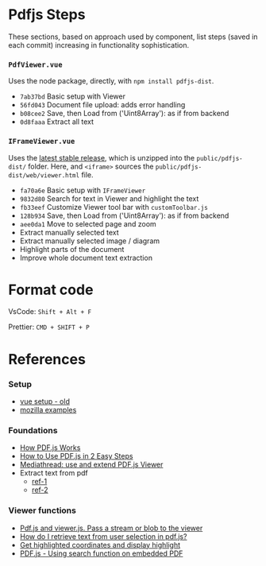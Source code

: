


# Pdfjs Steps

These sections, based on approach used by component, list steps (saved in each commit) increasing in functionality sophistication.

### `PdfViewer.vue`

Uses the node package, directly, with `npm install pdfjs-dist`.

* `7ab37bd` Basic setup with Viewer
* `56fd043` Document file upload: adds error handling
* `b08cee2` Save, then Load from ('Uint8Array'): as if from backend
* `0d8faaa` Extract all text


### `IFrameViewer.vue`

Uses the [latest stable release](https://mozilla.github.io/pdf.js/getting_started/#download), which is unzipped into the `public/pdfjs-dist/` folder.  Here, and `<iframe>` sources the `public/pdfjs-dist/web/viewer.html` file.

* `fa70a6e` Basic setup with `IFrameViewer`
* `9832d80` Search for text in Viewer and highlight the text
* `fb33eef` Customize Viewer tool bar with `customToolbar.js`
* `128b934` Save, then Load from ('Uint8Array'): as if from backend
* `aee0da1` Move to selected page and zoom
* Extract manually selected text
* Extract manually selected image / diagram
* Highlight parts of the document
* Improve whole document text extraction





# Format code

VsCode: `Shift + Alt + F`

Prettier: `CMD + SHIFT + P`



# References

### Setup 

* [vue setup - old](https://stackoverflow.com/questions/65750584/how-to-import-mozilla-pdf-js-in-vue-project)
* [mozilla examples](https://github.com/mozilla/pdf.js/blob/master/examples/learning/helloworld.html)

### Foundations

* [How PDF.js Works](https://pdfjs.express/blog/how-pdf-js-works)
* [How to Use PDF.js in 2 Easy Steps](https://pdfjs.express/blog/how-to-use-pdf-js)
* [Mediathread: use and extend PDF.js Viewer](https://www.columbia.edu/~njn2118/journal/2021/7/30.html)
* Extract text from pdf
  - [ref-1](https://stackoverflow.com/questions/1554280/how-to-extract-text-from-a-pdf-in-javascript)
  - [ref-2](https://stackoverflow.com/questions/40635979/how-to-correctly-extract-text-from-a-pdf-using-pdf-js)

### Viewer functions
* [Pdf.js and viewer.js. Pass a stream or blob to the viewer](https://stackoverflow.com/questions/24535799/pdf-js-and-viewer-js-pass-a-stream-or-blob-to-the-viewer)
* [How do I retrieve text from user selection in pdf.js?](https://stackoverflow.com/questions/48950038/how-do-i-retrieve-text-from-user-selection-in-pdf-js)
* [Get highlighted coordinates and display highlight](https://gist.github.com/yurydelendik/f2b846dae7cb29c86d23)
* [PDF.js - Using search function on embedded PDF](https://stackoverflow.com/questions/29987478/pdf-js-using-search-function-on-embedded-pdf)